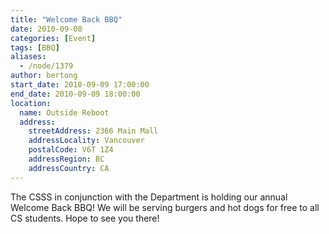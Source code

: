 ```yaml
---
title: "Welcome Back BBQ"
date: 2010-09-08
categories: [Event]
tags: [BBQ]
aliases:
  - /node/1379
author: bertong
start_date: 2010-09-09 17:00:00
end_date: 2010-09-09 18:00:00
location:
  name: Outside Reboot
  address:
    streetAddress: 2366 Main Mall
    addressLocality: Vancouver
    postalCode: V6T 1Z4
    addressRegion: BC
    addressCountry: CA
---
```


The CSSS in conjunction with the Department is holding our annual Welcome Back BBQ!
We will be serving burgers and hot dogs for free to all CS students.
Hope to see you there!
